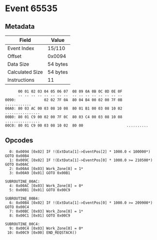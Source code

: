 # Event 65535

## Metadata

| Field           | Value    |
|-----------------|----------|
| Event Index     | 15/110   |
| Offset          | 0x0094   |
| Data Size       | 54 bytes |
| Calculated Size | 54 bytes |
| Instructions    | 11       |

```
      00 01 02 03 04 05 06 07  08 09 0A 0B 0C 0D 0E 0F
      -- -- -- -- -- -- -- --  -- -- -- -- -- -- -- --
0090:             02 02 7F 0A  80 04 B4 00 02 00 7F 0B      ............
00A0: 80 03 AC 00 03 08 10 08  80 01 B1 00 03 08 10 02  ................
00B0: 80 01 C9 00 02 00 7F 0C  80 03 C4 00 03 08 10 08  ................
00C0: 80 01 C9 00 03 08 10 02  80 00                    ..........      
```

## Opcodes

```
  0: 0x0094 [0x02] IF !(ExtData[1]->EventPos[2] * 1000.0 < 100000*) GOTO 0x00B4
  1: 0x009C [0x02] IF !(ExtData[1]->EventPos[0] * 1000.0 >= 210500*) GOTO 0x00AC
  2: 0x00A4 [0x03] Work_Zone[8] = 1*
  3: 0x00A9 [0x01] GOTO 0x00B1

SUBROUTINE_00AC:
  4: 0x00AC [0x03] Work_Zone[8] = 0*
  5: 0x00B1 [0x01] GOTO 0x00C9

SUBROUTINE_00B4:
  6: 0x00B4 [0x02] IF !(ExtData[1]->EventPos[0] * 1000.0 >= 209900*) GOTO 0x00C4
  7: 0x00BC [0x03] Work_Zone[8] = 1*
  8: 0x00C1 [0x01] GOTO 0x00C9

SUBROUTINE_00C4:
  9: 0x00C4 [0x03] Work_Zone[8] = 0*
 10: 0x00C9 [0x00] END_REQSTACK()
```
